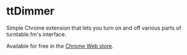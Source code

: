 # ttDimmer

Simple Chrome extension that lets you turn on and off various parts of turntable.fm's interface.

Available for free in the [Chrome Web store](https://chrome.google.com/webstore/detail/ttdimmer/bgkpgbdolkjogmajdfbpcapdooagmenl).